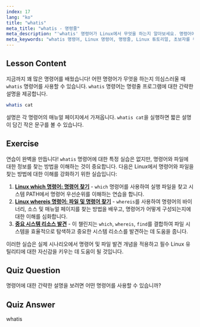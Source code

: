 ```yaml
---
index: 17
lang: "ko"
title: "whatis"
meta_title: "whatis - 명령줄"
meta_description: "'whatis' 명령어가 Linux에서 무엇을 하는지 알아보세요. 명령어에 대한 간략한 설명을 빠르게 얻을 수 있습니다. 초보자가 Linux 명령어를 이해하는 데 필수적입니다."
meta_keywords: "whatis 명령어, Linux 명령어, 명령줄, Linux 튜토리얼, 초보자를 위한 Linux, 명령어 설명, Linux 가이드"
---
```


## Lesson Content

지금까지 꽤 많은 명령어를 배웠습니다! 어떤 명령어가 무엇을 하는지 의심스러울 때 `whatis` 명령어를 사용할 수 있습니다. `whatis` 명령어는 명령줄 프로그램에 대한 간략한 설명을 제공합니다.

```bash
whatis cat
```

설명은 각 명령어의 매뉴얼 페이지에서 가져옵니다. `whatis cat`을 실행하면 짧은 설명이 담긴 작은 문구를 볼 수 있습니다.

## Exercise

연습이 완벽을 만듭니다! `whatis` 명령어에 대한 특정 실습은 없지만, 명령어와 파일에 대한 정보를 찾는 방법을 이해하는 것이 중요합니다. 다음은 Linux에서 명령어와 파일을 찾는 방법에 대한 이해를 강화하기 위한 실습입니다:

1.  **[Linux which 명령어: 명령어 찾기](https://labex.io/ko/labs/linux-linux-which-command-command-locating-215210)** - `which` 명령어를 사용하여 실행 파일을 찾고 시스템 PATH에서 명령어 우선순위를 이해하는 연습을 합니다.
2.  **[Linux whereis 명령어: 파일 및 명령어 찾기](https://labex.io/ko/labs/linux-linux-whereis-command-file-and-command-finding-215211)** - `whereis`를 사용하여 명령어의 바이너리, 소스 및 매뉴얼 페이지를 찾는 방법을 배우고, 명령어가 어떻게 구성되는지에 대한 이해를 심화합니다.
3.  **[중요 시스템 리소스 발견](https://labex.io/ko/labs/linux-discover-critical-system-resources-388032)** - 이 챌린지는 `which`, `whereis`, `find`를 결합하여 파일 시스템을 효율적으로 탐색하고 중요한 시스템 리소스를 발견하는 데 도움을 줍니다.

이러한 실습은 실제 시나리오에서 명령어 및 파일 발견 개념을 적용하고 필수 Linux 유틸리티에 대한 자신감을 키우는 데 도움이 될 것입니다.

## Quiz Question

명령어에 대한 간략한 설명을 보려면 어떤 명령어를 사용할 수 있습니까?

## Quiz Answer

whatis